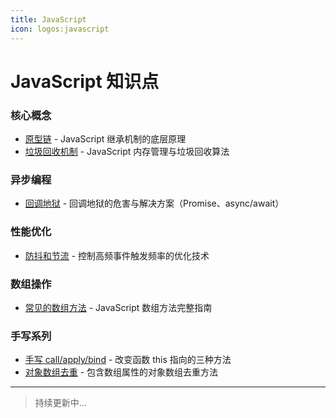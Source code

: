 ```yaml
---
title: JavaScript
icon: logos:javascript
---
```


# JavaScript 知识点

### 核心概念
- [原型链](./prototype-chain.md) - JavaScript 继承机制的底层原理
- [垃圾回收机制](./garbage-collection.md) - JavaScript 内存管理与垃圾回收算法

### 异步编程
- [回调地狱](./callback-hell.md) - 回调地狱的危害与解决方案（Promise、async/await）

### 性能优化
- [防抖和节流](./debounce-throttle.md) - 控制高频事件触发频率的优化技术

### 数组操作
- [常见的数组方法](./array-methods.md) - JavaScript 数组方法完整指南

### 手写系列
- [手写 call/apply/bind](./call-apply-bind.md) - 改变函数 this 指向的三种方法
- [对象数组去重](./array-deduplication.md) - 包含数组属性的对象数组去重方法

---

> 持续更新中...
